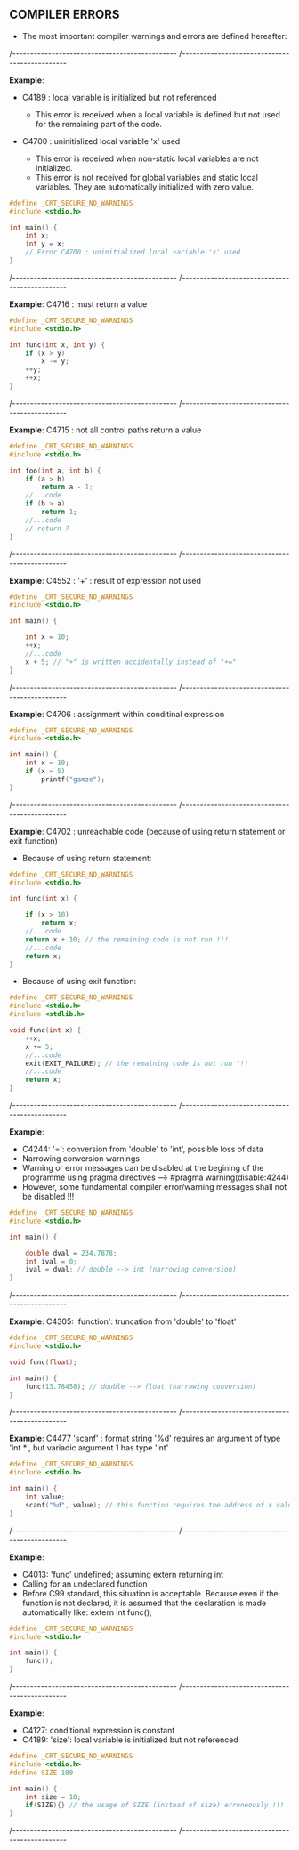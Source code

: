 
## COMPILER ERRORS 

- The most important compiler warnings and errors are defined hereafter:  

/----------------------------------------------
/----------------------------------------------

**Example**:
  - C4189 : local variable is initialized but not referenced 
    - This error is received when a local variable is defined but not used for the remaining part of the code. 


  - C4700 : uninitialized local variable 'x' used
    - This error is received when non-static local variables are not initialized. 
    - This error is not received for global variables and static local variables. They are automatically initialized with zero value. 

```c
#define _CRT_SECURE_NO_WARNINGS
#include <stdio.h>

int main() {
	int x;
	int y = x; 
	// Error C4700 : uninitialized local variable 'x' used	
}
```
/----------------------------------------------
/----------------------------------------------

**Example**: C4716 : must return a value 
  
```c
#define _CRT_SECURE_NO_WARNINGS
#include <stdio.h>

int func(int x, int y) {
	if (x > y)
		x -= y;
	++y;
	++x;
}
```
/----------------------------------------------
/----------------------------------------------

**Example**: C4715 : not all control paths return a value

```c
#define _CRT_SECURE_NO_WARNINGS
#include <stdio.h>

int foo(int a, int b) {
	if (a > b)
		return a - 1;
	//...code
	if (b > a)
		return 1;
	//...code
	// return ?
}
```

/----------------------------------------------
/----------------------------------------------

**Example**: C4552 : '+' : result of expression not used

```c
#define _CRT_SECURE_NO_WARNINGS
#include <stdio.h>

int main() {

	int x = 10;
	++x;
	//...code
	x + 5; // "+" is written accidentally instead of "+=" 
}
```

/----------------------------------------------
/----------------------------------------------

**Example**: C4706 :  assignment within conditinal expression 

```c
#define _CRT_SECURE_NO_WARNINGS
#include <stdio.h>

int main() {
	int x = 10;
	if (x = 5)
		printf("gamze");
}
```

/----------------------------------------------
/----------------------------------------------

**Example**: C4702 : unreachable code (because of using return statement or exit function)

- Because of using return statement:
```c
#define _CRT_SECURE_NO_WARNINGS
#include <stdio.h>

int func(int x) {

	if (x > 10)
		return x;
	//...code
	return x + 10; // the remaining code is not run !!!
	//...code
	return x; 
}
```

- Because of using exit function:
```c
#define _CRT_SECURE_NO_WARNINGS
#include <stdio.h>
#include <stdlib.h>

void func(int x) {
	++x;
	x += 5;
	//...code
	exit(EXIT_FAILURE); // the remaining code is not run !!!
	//...code
	return x; 
}
```

/----------------------------------------------
/----------------------------------------------

**Example**: 
  - C4244: '=': conversion from 'double' to 'int', possible loss of data 
  - Narrowing conversion warnings
  - Warning or error messages can be disabled at the begining of the programme using pragma directives --> #pragma warning(disable:4244) 
  - However, some fundamental compiler error/warning messages shall not be disabled !!!

```c
#define _CRT_SECURE_NO_WARNINGS
#include <stdio.h>

int main() {

	double dval = 234.7878;
	int ival = 0;
	ival = dval; // double --> int (narrowing conversion)
}
```
/----------------------------------------------
/----------------------------------------------

**Example**: C4305: 'function': truncation from 'double' to 'float'	

```c
#define _CRT_SECURE_NO_WARNINGS
#include <stdio.h>

void func(float);

int main() {
	func(13.78458); // double --> float (narrowing conversion)
}
```

/----------------------------------------------
/----------------------------------------------
 
**Example**: C4477 'scanf' : format string '%d' requires an argument of type 'int *', but variadic argument 1 has type 'int'

```c
#define _CRT_SECURE_NO_WARNINGS
#include <stdio.h>

int main() {
	int value; 
	scanf("%d", value); // this function requires the address of x value
}
```

/----------------------------------------------
/----------------------------------------------
 
 **Example**: 
   - C4013: 'func' undefined; assuming extern returning int 
   - Calling for an undeclared function 
   - Before C99 standard, this situation is acceptable. Because even if the function is not declared, it is assumed that the declaration is made automatically like: extern int func();
    
```c
#define _CRT_SECURE_NO_WARNINGS
#include <stdio.h>

int main() {
	func();
}
```

/----------------------------------------------
/----------------------------------------------

**Example**: 
  - C4127: conditional expression is constant
  - C4189: 'size': local variable is initialized but not referenced

```c
#define _CRT_SECURE_NO_WARNINGS
#include <stdio.h>
#define SIZE 100

int main() {
	int size = 10;
	if(SIZE){} // the usage of SIZE (instead of size) erroneously !!!
}
```
/----------------------------------------------
/----------------------------------------------

